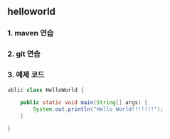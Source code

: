 ## helloworld

### 1. maven 연습
### 2. git 연습
### 3. 예제 코드

```java
ublic class HelloWorld {

	public static void main(String[] args) {
		System.out.println("Hello World!!!!!!!");
	}

}
```

